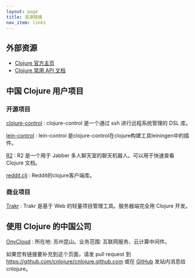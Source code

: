 ```yaml
---
layout: page
title: 资源链接
nav_item: links
---
```


## 外部资源

* [Clojure 官方主页](http://clojure.org)
* [Clojure 常用 API 文档](http://clojuredocs.org)

## 中国 Clojure 用户项目

### 开源项目

[clojure-control](https://github.com/killme2008/clojure-control)
: clojure-control 是一个通过 ssh 进行远程系统管理的 DSL 库。

[lein-control](https://github.com/sunng87/lein-control)
: lein-control 是clojure-control在clojure构建工具leiningen中的插件。

[R2](https://github.com/onycloud/r2)
: R2 是一个用于 Jabber 多人聊天室的聊天机器人。可以用于快速查看
Clojure 文档。

[reddit.clj](https://github.com/sunng87/reddit.clj/)
: Reddit的clojure客户端库。

### 商业项目

[Trakr](https://trakrapp.com)
: Trakr 是基于 Web 的轻量项目管理工具。服务器端完全用 Clojure 开发。

## 使用 Clojure 的中国公司

[OnyCloud](http://onycloud.com)
: 所在地: 苏州昆山。业务范围: 互联网服务、云计算中间件。


如果您有链接要补充到这个页面，请发 pull request 到
https://github.com/cnlojure/cnlojure.github.com 或在
[GitHub](http://github.com) 发站内消息给 cnlojure。
